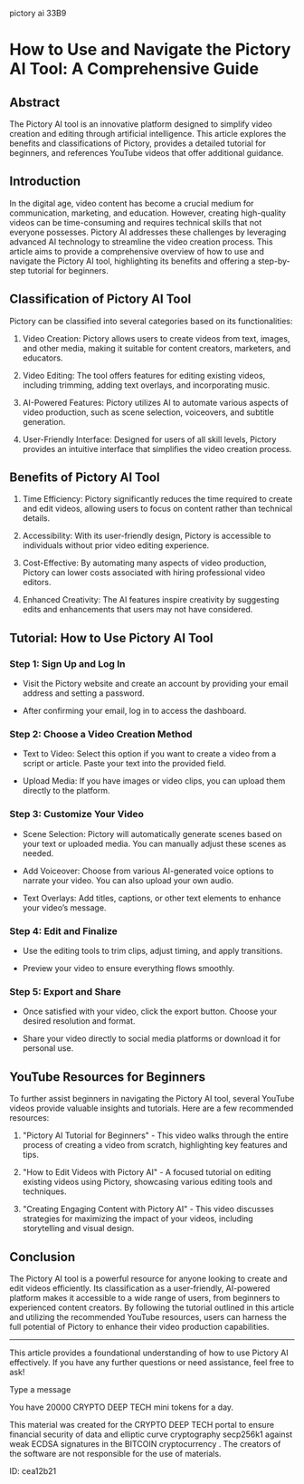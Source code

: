 pictory ai 33B9
# How to Use and Navigate the Pictory AI Tool: A Comprehensive Guide



## Abstract



The Pictory AI tool is an innovative platform designed to simplify video creation and editing through artificial intelligence. This article explores the benefits and classifications of Pictory, provides a detailed tutorial for beginners, and references YouTube videos that offer additional guidance.



## Introduction



In the digital age, video content has become a crucial medium for communication, marketing, and education. However, creating high-quality videos can be time-consuming and requires technical skills that not everyone possesses. Pictory AI addresses these challenges by leveraging advanced AI technology to streamline the video creation process. This article aims to provide a comprehensive overview of how to use and navigate the Pictory AI tool, highlighting its benefits and offering a step-by-step tutorial for beginners.



## Classification of Pictory AI Tool



Pictory can be classified into several categories based on its functionalities:



1. Video Creation: Pictory allows users to create videos from text, images, and other media, making it suitable for content creators, marketers, and educators.

2. Video Editing: The tool offers features for editing existing videos, including trimming, adding text overlays, and incorporating music.

3. AI-Powered Features: Pictory utilizes AI to automate various aspects of video production, such as scene selection, voiceovers, and subtitle generation.

4. User-Friendly Interface: Designed for users of all skill levels, Pictory provides an intuitive interface that simplifies the video creation process.



## Benefits of Pictory AI Tool



1. Time Efficiency: Pictory significantly reduces the time required to create and edit videos, allowing users to focus on content rather than technical details.

2. Accessibility: With its user-friendly design, Pictory is accessible to individuals without prior video editing experience.

3. Cost-Effective: By automating many aspects of video production, Pictory can lower costs associated with hiring professional video editors.

4. Enhanced Creativity: The AI features inspire creativity by suggesting edits and enhancements that users may not have considered.



## Tutorial: How to Use Pictory AI Tool



### Step 1: Sign Up and Log In



- Visit the Pictory website and create an account by providing your email address and setting a password.

- After confirming your email, log in to access the dashboard.



### Step 2: Choose a Video Creation Method



- Text to Video: Select this option if you want to create a video from a script or article. Paste your text into the provided field.

- Upload Media: If you have images or video clips, you can upload them directly to the platform.



### Step 3: Customize Your Video



- Scene Selection: Pictory will automatically generate scenes based on your text or uploaded media. You can manually adjust these scenes as needed.

- Add Voiceover: Choose from various AI-generated voice options to narrate your video. You can also upload your own audio.

- Text Overlays: Add titles, captions, or other text elements to enhance your video’s message.



### Step 4: Edit and Finalize



- Use the editing tools to trim clips, adjust timing, and apply transitions.

- Preview your video to ensure everything flows smoothly.



### Step 5: Export and Share



- Once satisfied with your video, click the export button. Choose your desired resolution and format.

- Share your video directly to social media platforms or download it for personal use.



## YouTube Resources for Beginners



To further assist beginners in navigating the Pictory AI tool, several YouTube videos provide valuable insights and tutorials. Here are a few recommended resources:



1. "Pictory AI Tutorial for Beginners" - This video walks through the entire process of creating a video from scratch, highlighting key features and tips.

2. "How to Edit Videos with Pictory AI" - A focused tutorial on editing existing videos using Pictory, showcasing various editing tools and techniques.

3. "Creating Engaging Content with Pictory AI" - This video discusses strategies for maximizing the impact of your videos, including storytelling and visual design.



## Conclusion



The Pictory AI tool is a powerful resource for anyone looking to create and edit videos efficiently. Its classification as a user-friendly, AI-powered platform makes it accessible to a wide range of users, from beginners to experienced content creators. By following the tutorial outlined in this article and utilizing the recommended YouTube resources, users can harness the full potential of Pictory to enhance their video production capabilities.



---



This article provides a foundational understanding of how to use Pictory AI effectively. If you have any further questions or need assistance, feel free to ask!



Type a message

You have 20000 CRYPTO DEEP TECH mini tokens for a day.


This material was created for the  CRYPTO DEEP TECH portal  to ensure financial security of data and elliptic curve cryptography  secp256k1 against weak ECDSA  signatures   in the  BITCOIN cryptocurrency . The creators of the software are not responsible for the use of materials.

 ID: cea12b21
